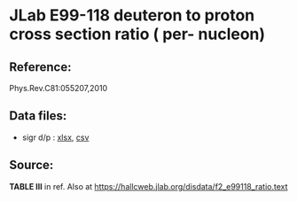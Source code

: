 # JLab E99-118 deuteron to proton cross section ratio ( per- nucleon)
## Reference: 
Phys.Rev.C81:055207,2010

## Data files: 
  * sigr  d/p : [xlsx](../data/JAM/10054.xlsx), [csv](../data/JAM/csv/10054.csv)   

## Source:

__TABLE III__ in ref. Also at https://hallcweb.jlab.org/disdata/f2_e99118_ratio.text
